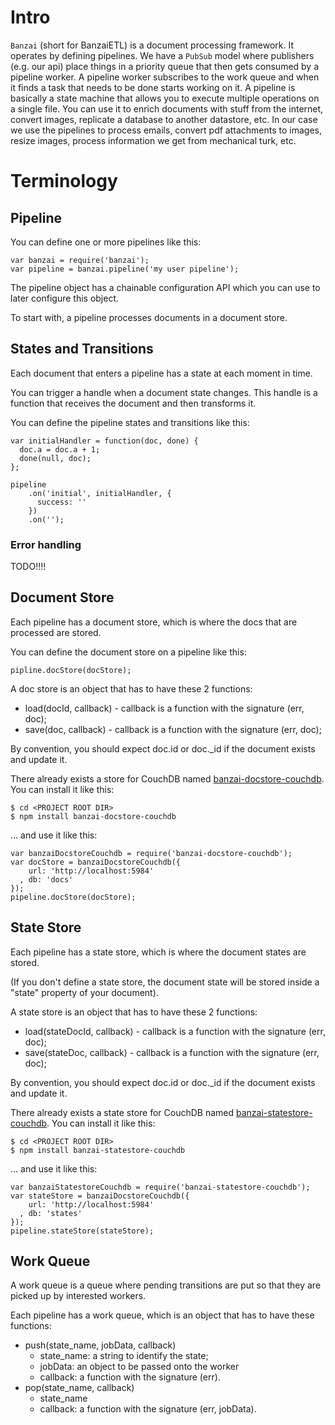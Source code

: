# Intro

`Banzai` (short for BanzaiETL) is a document processing framework. It operates by defining pipelines. We have a `PubSub` model where publishers (e.g. our api) place things in a priority queue that then gets consumed by a pipeline worker. A pipeline worker subscribes to the work queue and when it finds a task that needs to be done starts working on it. A pipeline is basically a state machine that allows you to execute multiple operations on a single file. You can use it to enrich documents with stuff from the internet, convert images, replicate a database to another datastore, etc. In our case we use the pipelines to process emails, convert pdf attachments to images, resize images, process information we get from mechanical turk, etc.

# Terminology

## Pipeline

You can define one or more pipelines like this:

    var banzai = require('banzai');
    var pipeline = banzai.pipeline('my user pipeline');

The pipeline object has a chainable configuration API which you can use to later configure this object.

To start with, a pipeline processes documents in a document store.

## States and Transitions

Each document that enters a pipeline has a state at each moment in time.

You can trigger a handle when a document state changes. This handle is a function that receives the document and then transforms it.

You can define the pipeline states and transitions like this:

    var initialHandler = function(doc, done) {
      doc.a = doc.a + 1;
      done(null, doc);
    };

    pipeline
        .on('initial', initialHandler, {
          success: ''
        })
        .on('');

### Error handling

TODO!!!!

## Document Store

Each pipeline has a document store, which is where the docs that are processed are stored.

You can define the document store on a pipeline like this:

    pipline.docStore(docStore);

A doc store is an object that has to have these 2 functions:

* load(docId, callback) - callback is a function with the signature (err, doc);
* save(doc, callback) - callback is a function with the signature (err, doc);

By convention, you should expect doc.id or doc._id if the document exists and update it.

There already exists a store for CouchDB named [banzai-docstore-couchdb]. You can install it like this:

    $ cd <PROJECT ROOT DIR>
    $ npm install banzai-docstore-couchdb

... and use it like this:

    var banzaiDocstoreCouchdb = require('banzai-docstore-couchdb');
    var docStore = banzaiDocstoreCouchdb({
        url: 'http://localhost:5984'
      , db: 'docs'
    });
    pipeline.docStore(docStore);

## State Store

Each pipeline has a state store, which is where the document states are stored.

(If you don't define a state store, the document state will be stored inside a "state" property of your document).

A state store is an object that has to have these 2 functions:

* load(stateDocId, callback) - callback is a function with the signature (err, doc);
* save(stateDoc, callback) - callback is a function with the signature (err, doc);

By convention, you should expect doc.id or doc._id if the document exists and update it.

There already exists a state store for CouchDB named [banzai-statestore-couchdb]. You can install it like this:

    $ cd <PROJECT ROOT DIR>
    $ npm install banzai-statestore-couchdb

... and use it like this:

    var banzaiStatestoreCouchdb = require('banzai-statestore-couchdb');
    var stateStore = banzaiDocstoreCouchdb({
        url: 'http://localhost:5984'
      , db: 'states'
    });
    pipeline.stateStore(stateStore);

## Work Queue

A work queue is a queue where pending transitions are put so that they are picked up by interested workers.

Each pipeline has a work queue, which is an object that has to have these functions:

* push(state_name, jobData, callback)
  * state_name: a string to identify the state;
  * jobData: an object to be passed onto the worker
  * callback: a function with the signature (err).
* pop(state_name, callback)
  * state_name
  * callback: a function with the signature (err, jobData).

[banzai-docstore-couchdb]: https://github.com/pgte/banzai-docstore-couchdb
[banzai-statestore-couchdb]: https://github.com/pgte/banzai-statestore-couchdb